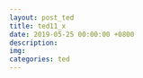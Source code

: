 ```yaml
---
layout: post_ted
title: ted11_x
date: 2019-05-25 00:00:00 +0800
description:
img: 
categories: ted
---
```


